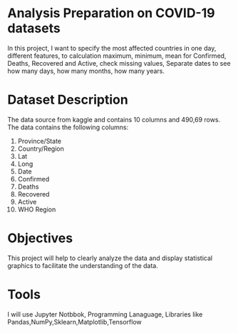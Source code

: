 #  Analysis Preparation on  COVID-19 datasets

In this project, I want to specify the most affected countries in one day, different features, to calculation maximum, minimum, mean for Confirmed, Deaths, Recovered and Active, check missing values, Separate dates to see how many days, how many months, how many years.

# Dataset Description

The data source from kaggle and contains 10 columns and 490,69 rows. The data contains the following columns:
1) Province/State 
2) Country/Region 
3) Lat 
4) Long 
5) Date 
6) Confirmed 
7) Deaths 
8) Recovered 
9) Active 
10) WHO Region

# Objectives 

This project will help to clearly analyze the data and display statistical graphics to facilitate the understanding of the data.

# Tools

I will use Jupyter Notbbok, Programming Lanaguage, Libraries like Pandas,NumPy,Sklearn,Matplotlib,Tensorflow
